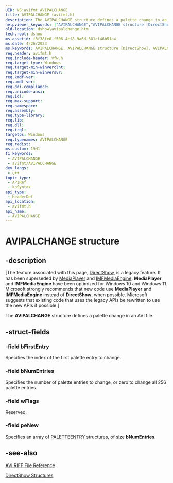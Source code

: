 ```yaml
---
UID: NS:avifmt.AVIPALCHANGE
title: AVIPALCHANGE (avifmt.h)
description: The AVIPALCHANGE structure defines a palette change in an AVI file.
helpviewer_keywords: ["AVIPALCHANGE","AVIPALCHANGE structure [DirectShow]","AVIPALCHANGEStructure","_AVIPALchange","avifmt/AVIPALCHANGE","dshow.avipalchange"]
old-location: dshow\avipalchange.htm
tech.root: dshow
ms.assetid: f8f38fe0-f506-4cf8-9a6d-381cf46b51a4
ms.date: 4/26/2023
ms.keywords: AVIPALCHANGE, AVIPALCHANGE structure [DirectShow], AVIPALCHANGEStructure, _AVIPALchange, avifmt/AVIPALCHANGE, dshow.avipalchange
req.header: avifmt.h
req.include-header: Vfw.h
req.target-type: Windows
req.target-min-winverclnt: 
req.target-min-winversvr: 
req.kmdf-ver: 
req.umdf-ver: 
req.ddi-compliance: 
req.unicode-ansi: 
req.idl: 
req.max-support: 
req.namespace: 
req.assembly: 
req.type-library: 
req.lib: 
req.dll: 
req.irql: 
targetos: Windows
req.typenames: AVIPALCHANGE
req.redist: 
ms.custom: 19H1
f1_keywords:
 - AVIPALCHANGE
 - avifmt/AVIPALCHANGE
dev_langs:
 - c++
topic_type:
 - APIRef
 - kbSyntax
api_type:
 - HeaderDef
api_location:
 - avifmt.h
api_name:
 - AVIPALCHANGE
---
```


# AVIPALCHANGE structure


## -description

\[The feature associated with this page, [DirectShow](/windows/win32/directshow/directshow), is a legacy feature. It has been superseded by [MediaPlayer](/uwp/api/Windows.Media.Playback.MediaPlayer) and [IMFMediaEngine](/windows/win32/api/mfmediaengine/nn-mfmediaengine-imfmediaengine). **MediaPlayer** and **IMFMediaEngine** have been optimized for Windows 10 and Windows 11. Microsoft strongly recommends that new code use **MediaPlayer** and **IMFMediaEngine** instead of **DirectShow**, when possible. Microsoft suggests that existing code that uses the legacy APIs be rewritten to use the new APIs if possible.\]

The <b>AVIPALCHANGE</b> structure defines a palette change in an AVI file.

## -struct-fields

### -field bFirstEntry

Specifies the index of the first palette entry to change.

### -field bNumEntries

Specifies the number of palette entries to change, or zero to change all 256 palette entries.

### -field wFlags

Reserved.

### -field peNew

Specifies an array of <a href="/previous-versions/dd162769(v=vs.85)">PALETTEENTRY</a> structures, of size <b>bNumEntries</b>.

## -see-also

<a href="/windows/desktop/DirectShow/avi-riff-file-reference">AVI RIFF File Reference</a>



<a href="/windows/desktop/DirectShow/directshow-structures">DirectShow Structures</a>

